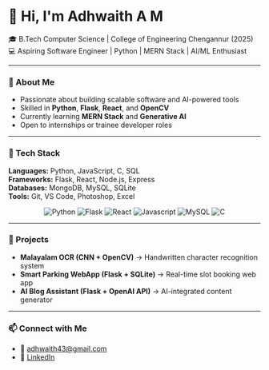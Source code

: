 

#  <a text-align="center">👋 Hi, I'm Adhwaith A M  </a>
🎓 B.Tech Computer Science | College of Engineering Chengannur (2025)  
💻 Aspiring Software Engineer | Python | MERN Stack | AI/ML Enthusiast  

---

### 🚀 About Me  
- Passionate about building scalable software and AI-powered tools  
- Skilled in **Python**, **Flask**, **React**, and **OpenCV**  
- Currently learning **MERN Stack** and **Generative AI**  
- Open to internships or trainee developer roles  

---

### 🧠 Tech Stack  
**Languages:** Python, JavaScript, C, SQL  
**Frameworks:** Flask, React, Node.js, Express  
**Databases:** MongoDB, MySQL, SQLite  
**Tools:** Git, VS Code, Photoshop, Excel  

<p align="center">
  <img src="https://img.shields.io/badge/Python-3776AB?style=for-the-badge&logo=python&logoColor=white" alt="Python"/>
  <img src="https://img.shields.io/badge/Flask-000000?style=for-the-badge&logo=flask&logoColor=white" alt="Flask"/>
  <img src="https://img.shields.io/badge/React-20232A?style=for-the-badge&logo=react&logoColor=61DAFB" alt="React"/>
  <img src="https://img.shields.io/badge/Selenium-43B02A?style=for-the-badge&logo=selenium&logoColor=white" alt="Javascript"/>
  <img src="https://img.shields.io/badge/MySQL-4479A1?style=for-the-badge&logo=mysql&logoColor=white" alt="MySQL"/>
  <img src="https://img.shields.io/badge/Git-F05032?style=for-the-badge&logo=git&logoColor=white" alt="C"/>
</p>

---

### 🔬 Projects  
- **Malayalam OCR (CNN + OpenCV)** → Handwritten character recognition system  
- **Smart Parking WebApp (Flask + SQLite)** → Real-time slot booking web app  
- **AI Blog Assistant (Flask + OpenAI API)** → AI-integrated content generator  

---

### 📫 Connect with Me  
- 📧 [adhwaith43@gmail.com](mailto:adhwaith43@gmail.com)  
- 🔗 [LinkedIn](www.linkedin.com/in/adhwaitham)


